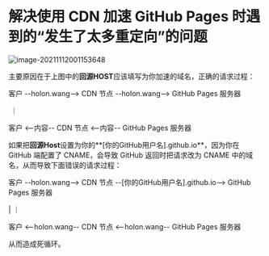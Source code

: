 
# 解决使用 CDN 加速 GitHub Pages 时遇到的“发生了太多重定向”的问题

![image-20211112001153648](https://cdn.jsdelivr.net/gh/wholon/image@main/uPic/image-20211112001153648.png)

主要原因在于上图中的**回源HOST**应该填写为你加速的域名，正确的请求过程：

客户 --holon.wang--> CDN 节点 --holon.wang--> GitHub Pages 服务器

​																									｜

客户    <--内容--          CDN 节点	<--内容-- 		GitHub Pages 服务器



如果把**回源Host**设置为你的**[你的GitHub用户名].github.io**，因为你在 GitHub 端配置了 CNAME，会导致 GitHub 返回时把请求改为 CNAME 中的域名，从而导致下面错误的请求过程：

客户 --holon.wang--> CDN 节点 --[你的GitHub用户名].github.io--> GitHub Pages 服务器

|																												｜	

客户    <--holon.wang--          CDN 节点	<--holon.wang-- 		GitHub Pages 服务器

从而造成死循环。

